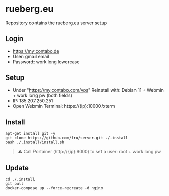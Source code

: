 # rueberg.eu 

Repository contains the rueberg.eu server setup

## Login
- https://my.contabo.de
- User: gmail email
- Password: work long lowercase

## Setup
- Under "https://my.contabo.com/vps" Reinstall with: Debian 11 + Webmin + work long pw (both fields)
- IP: 185.207.250.251
- Open Webmin Terminal: https://{ip}:10000/xterm

## Install
```
apt-get install git -y
git clone https://github.com/fru/server.git ./.install
bash ./.install/install.sh
```
> :warning: Call Portainer (http://{ip}:9000) to set a user: root + work long pw

## Update
```
cd ./.install
git pull
docker-compose up --force-recreate -d nginx
```
